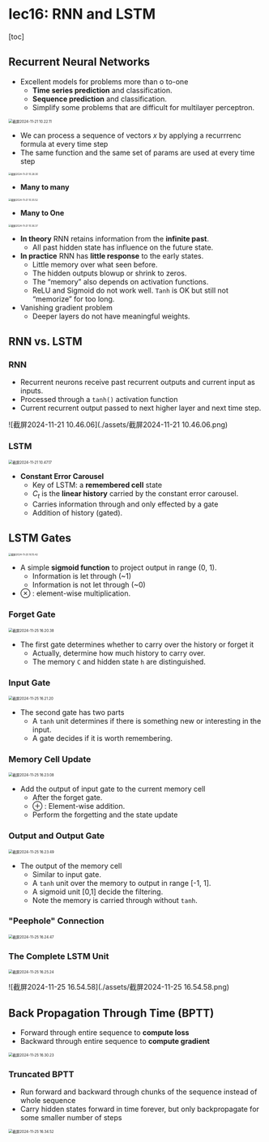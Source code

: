 # lec16: RNN and LSTM

[toc]

## Recurrent Neural Networks

- Excellent models for problems more than o to-one
    - **Time series prediction** and classification.
    - **Sequence prediction** and classification.
    - Simplify some problems that are difficult for multilayer perceptron.

<img src="./assets/截屏2024-11-21 10.22.11.png" alt="截屏2024-11-21 10.22.11" style="zoom:50%;" />

- We can process a sequence of vectors $x$ by applying a recurrrenc formula at every time step
- The same function and the same set of params are used at every time step

<img src="./assets/截屏2024-11-21 10.28.30.png" alt="截屏2024-11-21 10.28.30" style="zoom: 33%;" />

- **Many to many**

<img src="./assets/截屏2024-11-21 10.35.52.png" alt="截屏2024-11-21 10.35.52" style="zoom: 33%;" />

- **Many to One**

<img src="./assets/截屏2024-11-21 10.36.37.png" alt="截屏2024-11-21 10.36.37" style="zoom: 33%;" />

- **In theory** RNN retains information from the **infinite past**.
    - All past hidden state has influence on the future state.
- **In practice** RNN has **little response** to the early states.
    - Little memory over what seen before.
    - The hidden outputs blowup or shrink to zeros.
    - The “memory” also depends on activation functions.
    - ReLU and Sigmoid do not work well. `Tanh` is OK but still not “memorize” for too long.
- Vanishing gradient problem
    - Deeper layers do not have meaningful weights.

## RNN vs. LSTM

### RNN

- Recurrent neurons receive past recurrent outputs and current input as inputs.
- Processed through a `tanh()` activation function
- Current recurrent output passed to next higher layer and next time step.

![截屏2024-11-21 10.46.06](./assets/截屏2024-11-21 10.46.06.png)

### LSTM

<img src="./assets/截屏2024-11-21 10.47.17.png" alt="截屏2024-11-21 10.47.17" style="zoom:50%;" />

- **Constant Error Carousel**
    - Key of LSTM: a **remembered cell** state
    - $C_t$ is the **linear history** carried by the constant error carousel.
    - Carries information through and only effected by a gate
    - Addition of history (gated).

## LSTM Gates

<img src="./assets/截屏2024-11-25 16.15.42.png" alt="截屏2024-11-25 16.15.42" style="zoom: 33%;" />

- A simple **sigmoid function** to project output in range (0, 1).
    - Information is let through (~1)
    - Information is not let through (~0)
- ⊗ : element-wise multiplication.

### Forget Gate

<img src="./assets/截屏2024-11-25 16.20.38.png" alt="截屏2024-11-25 16.20.38" style="zoom:50%;" />

- The first gate determines whether to carry over the history or forget it
    - Actually, determine how much history to carry over.
    - The memory `C` and hidden state `h` are distinguished.

### Input Gate

<img src="./assets/截屏2024-11-25 16.21.20.png" alt="截屏2024-11-25 16.21.20" style="zoom:50%;" />

- The second gate has two parts
    - A `tanh` unit determines if there is something new or interesting in the input.
    - A gate decides if it is worth remembering.

### Memory Cell Update

<img src="./assets/截屏2024-11-25 16.23.08.png" alt="截屏2024-11-25 16.23.08" style="zoom:50%;" />

- Add the output of input gate to the current memory cell
    - After the forget gate.
    - ⊕ : Element-wise addition.
    - Perform the forgetting and the state update

### Output and Output Gate

<img src="./assets/截屏2024-11-25 16.23.49.png" alt="截屏2024-11-25 16.23.49" style="zoom:50%;" />

- The output of the memory cell
    - Similar to input gate.
    - A `tanh` unit over the memory to output in range [-1, 1].
    - A sigmoid unit [0,1] decide the filtering.
    - Note the memory is carried through without `tanh`.

### "Peephole" Connection

<img src="./assets/截屏2024-11-25 16.24.47.png" alt="截屏2024-11-25 16.24.47" style="zoom:50%;" />

### The Complete LSTM Unit

<img src="./assets/截屏2024-11-25 16.25.24.png" alt="截屏2024-11-25 16.25.24" style="zoom:50%;" />

![截屏2024-11-25 16.54.58](./assets/截屏2024-11-25 16.54.58.png)

## Back Propagation Through Time (BPTT)

- Forward through entire sequence to **compute loss**
- Backward through entire sequence to **compute gradient**

<img src="./assets/截屏2024-11-25 16.30.23.png" alt="截屏2024-11-25 16.30.23" style="zoom:50%;" />

### Truncated BPTT

- Run forward and backward through chunks of the sequence instead of whole sequence
- Carry hidden states forward in time forever, but only backpropagate for some smaller number of steps

<img src="./assets/截屏2024-11-25 16.34.52.png" alt="截屏2024-11-25 16.34.52" style="zoom:50%;" />









